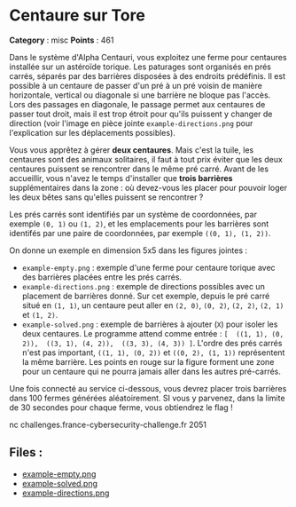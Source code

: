 # Centaure sur Tore

**Category** : misc
**Points** : 461

Dans le système d'Alpha Centauri, vous exploitez une ferme pour centaures installée sur un astéroïde torique.
Les paturages sont organisés en prés carrés, séparés par des barrières disposées à des endroits prédéfinis.
Il est possible à un centaure de passer d'un pré à un pré voisin de manière horizontale, vertical ou diagonale si une barrière ne bloque pas l'accès.
Lors des passages en diagonale, le passage permet aux centaures de passer tout droit, mais il est trop étroit pour qu'ils puissent y changer de direction (voir l'image en pièce jointe `example-directions.png` pour l'explication sur les déplacements possibles).

Vous vous apprêtez à gérer **deux centaures**.
Mais c'est la tuile, les centaures sont des animaux solitaires, il faut à tout prix éviter que les deux centaures puissent se rencontrer dans le même pré carré.
Avant de les accueillir, vous n'avez le temps d'installer que **trois barrières** supplémentaires dans la zone : où devez-vous les placer pour pouvoir loger les deux bêtes sans qu'elles puissent se rencontrer ?

Les prés carrés sont identifiés par un système de coordonnées, par exemple `(0, 1)` ou `(1, 2)`, et les emplacements pour les barrières sont identifés par une paire de coordonnées, par exemple `((0, 1), (1, 2))`.

On donne un exemple en dimension 5x5 dans les figures jointes :
* `example-empty.png` : exemple d'une ferme pour centaure torique avec des barrières placées entre les prés carrés.
* `example-directions.png` : exemple de directions possibles avec un placement de barrières donné. Sur cet exemple, depuis le pré carré situé en `(1, 1)`, un centaure peut aller en `(2, 0)`, `(0, 2)`, `(2, 2)`, `(2, 1)` et `(1, 2)`.
* `example-solved.png` : exemple de barrières à ajouter (`X`) pour isoler les deux centaures. Le programme attend comme entrée : `[  ((1, 1), (0, 2)),  ((3, 1), (4, 2)),  ((3, 3), (4, 3)) ]`. L'ordre des prés carrés n'est pas important, `((1, 1), (0, 2))` et `((0, 2), (1, 1))` représentent la même barrière. Les points en rouge sur la figure forment une zone pour un centaure qui ne pourra jamais aller dans les autres pré-carrés. 

Une fois connecté au service ci-dessous, vous devrez placer trois barrières dans 100 fermes générées aléatoirement. SI vous y parvenez, dans la limite de 30 secondes pour chaque ferme, vous obtiendrez le flag !

nc challenges.france-cybersecurity-challenge.fr 2051

## Files : 
 - [example-empty.png](./example-empty.png)
 - [example-solved.png](./example-solved.png)
 - [example-directions.png](./example-directions.png)


